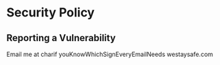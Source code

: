 # Security Policy

## Reporting a Vulnerability

Email me at charif youKnowWhichSignEveryEmailNeeds westaysafe.com 
